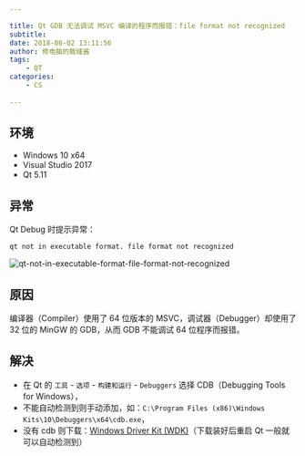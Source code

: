 ```yaml
---

title: Qt GDB 无法调试 MSVC 编译的程序而报错：file format not recognized
subtitle: 
date: 2018-06-02 13:11:56
author: 修电脑的裁缝酱
tags:
	- QT
categories: 
	- CS
	
---
```


## 环境

* Windows 10 x64
* Visual Studio 2017
* Qt 5.11

## 异常

Qt Debug 时提示异常：

```
qt not in executable format. file format not recognized
```

<!-- more -->

![qt-not-in-executable-format-file-format-not-recognized](http://huihut-img.oss-cn-shenzhen.aliyuncs.com/qt-not-in-executable-format-file-format-not-recognized.PNG)

## 原因

编译器（Compiler）使用了 64 位版本的 MSVC，调试器（Debugger）却使用了 32 位的 MinGW 的 GDB，从而 GDB 不能调试 64 位程序而报错。

## 解决

* 在 Qt 的 `工具` - `选项` - `构建和运行` - `Debuggers` 选择 CDB（Debugging Tools for Windows），
* 不能自动检测到则手动添加，如：`C:\Program Files (x86)\Windows Kits\10\Debuggers\x64\cdb.exe`，
* 没有 cdb 则下载：[Windows Driver Kit (WDK)](https://docs.microsoft.com/en-us/windows-hardware/drivers/download-the-wdk)（下载装好后重启 Qt 一般就可以自动检测到）